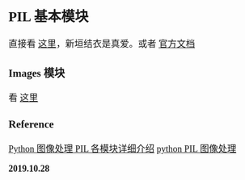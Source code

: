 <font size=4 face='楷体'>

## PIL 基本模块

直接看 [这里](https://blog.csdn.net/zhangziju/article/details/79123275)，新垣结衣是真爱。或者 [官方文档](http://effbot.org/imagingbook/image.htm)

### Images 模块  

看 [这里](https://www.aiuai.cn/aifarm472.html)  

### Reference

[Python 图像处理 PIL 各模块详细介绍](https://blog.csdn.net/zhangziju/article/details/79123275)
[python PIL 图像处理](https://www.jianshu.com/p/e8d058767dfa)

**2019.10.28**
